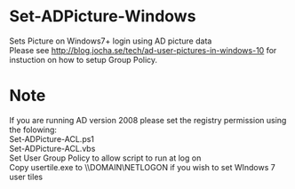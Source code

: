 # Set-ADPicture-Windows</br>
Sets Picture on Windows7+ login using AD picture data</br>
Please see http://blog.jocha.se/tech/ad-user-pictures-in-windows-10 for instuction on how to setup Group Policy.</br>
# Note</br>
If you are running AD version 2008 please set the registry permission using the folowing:</br>
Set-ADPicture-ACL.ps1</br>
Set-ADPicture-ACL.vbs</br>
Set User Group Policy to allow script to run at log on</br>
Copy usertile.exe to \\\DOMAIN\NETLOGON if you wish to set WIndows 7 user tiles<br>
